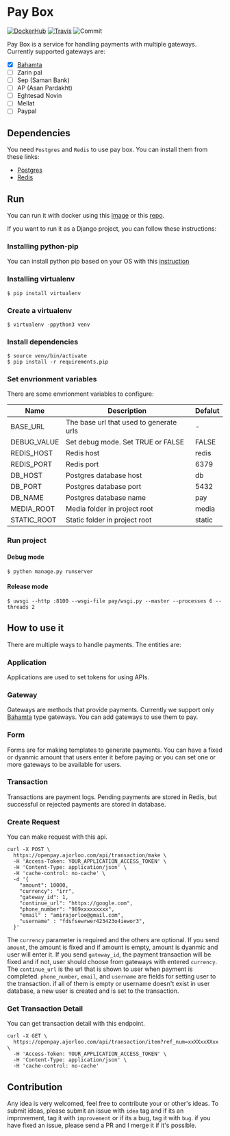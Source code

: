 # Pay Box


[![DockerHub](https://img.shields.io/docker/pulls/thesinner/pay-box.svg)](https://hub.docker.com/r/thesinner/pay-box) [![Travis](https://travis-ci.org/pay-box/backend.svg?branch=master)](https://travis-ci.org/pay-box/backend#) ![Commit](https://img.shields.io/github/last-commit/pay-box/backend)

Pay Box is a service for handling payments with multiple gateways.
Currently supported gateways are:

- [x] [Bahamta](https://bahamta.com)
- [ ] Zarin pal
- [ ] Sep (Saman Bank)
- [ ] AP (Asan Pardakht)
- [ ] Eghtesad Novin
- [ ] Mellat
- [ ] Paypal

## Dependencies
You need `Postgres` and `Redis` to use pay box. You can install them from these links:

* [Postgres](https://www.postgresql.org/docs/12/install-procedure.html)
* [Redis](https://redis.io/topics/quickstart)

## Run

You can run it with docker using this [image](https://hub.docker.com/r/thesinner/pay-box) or this [repo](https://github.com/pay-box/backend-docker).

If you want to run it as a Django project, you can follow these instructions:

### Installing python-pip
You can install python pip based on your OS with this [instruction](https://pip.pypa.io/en/stable/installing/)

### Installing virtualenv
```
$ pip install virtualenv
```

### Create a virtualenv
```
$ virtualenv -ppython3 venv
```

### Install dependencies
```
$ source venv/bin/activate
$ pip install -r requirements.pip
```

### Set envrionment variables
There are some envrionment variables to configure:

|Name|Description|Defalut|
|--|--|--|
|BASE_URL|The base url that used to generate urls  |-|
|DEBUG_VALUE|Set debug mode. Set TRUE or FALSE|FALSE|
|REDIS_HOST|Redis host|redis|
|REDIS_PORT|Redis port|6379|
|DB_HOST|Postgres database host|db|
|DB_PORT|Postgres database port|5432|
|DB_NAME|Postgres database name|pay|
|MEDIA_ROOT|Media folder in project root|media|
|STATIC_ROOT|Static folder in project root|static|


### Run project

#### Debug mode
```
$ python manage.py runserver
```
#### Release mode
```
$ uwsgi --http :8100 --wsgi-file pay/wsgi.py --master --processes 6 --threads 2
```

## How to use it
There are multiple ways to handle payments. The entities are:

### Application
Applications are used to set tokens for using APIs.

### Gateway
Gateways are methods that provide payments. Currently we support only [Bahamta](https://bahamta.com) type gateways. You can add gateways to use them to pay.

### Form
Forms are for making templates to generate payments. You can have a fixed or dyanmic amount that users enter it before paying or you can set one or more gateways to be available for users.

### Transaction
Transactions are payment logs. Pending payments are stored in Redis, but successful or rejected payments are stored in database.


### Create Request
You can make request with this api.
```
curl -X POST \
  https://openpay.ajorloo.com/api/transaction/make \
  -H 'Access-Token: YOUR_APPLICATION_ACCESS_TOKEN' \
  -H 'Content-Type: application/json' \
  -H 'cache-control: no-cache' \
  -d '{
	"amount": 10000,
	"currency": "irr",
	"gateway_id": 1,
    "continue_url": "https://google.com",
    "phone_number": "989xxxxxxxxx",
    "email" : "amirajorloo@gmail.com",
    "username" : "fdsfsewrwer423423o4iewor3",
  }'
```

The `currency` parameter is required and the others are optional. If you send `amount`, the amount is fixed and if amount is empty, amount is dyanmic and user will enter it. If you send `gateway_id`, the payment transaction will be fixed and if not, user should choose from gateways with entered `currency`. The `continue_url` is the url that is shown to user when payment is completed. `phone_number`, `email`, and `username` are fields for setting user to the transaction. if all of them is empty or username doesn't exist in user database, a new user is created and is set to the transaction.

### Get Transaction Detail
You can get transaction detail with this endpoint.
```
curl -X GET \
  https://openpay.ajorloo.com/api/transaction/item?ref_num=xxXXxxXXxx \
  -H 'Access-Token: YOUR_APPLICATION_ACCESS_TOKEN' \
  -H 'Content-Type: application/json' \
  -H 'cache-control: no-cache'
```
  

## Contribution
Any idea is very welcomed, feel free to contribute your or other's ideas.
To submit ideas, please submit an issue with `idea` tag and if its an improvement, tag it with `improvement` or if its a bug, tag it with `bug`.
if you have fixed an issue, please send a PR and I merge it if it's possible.